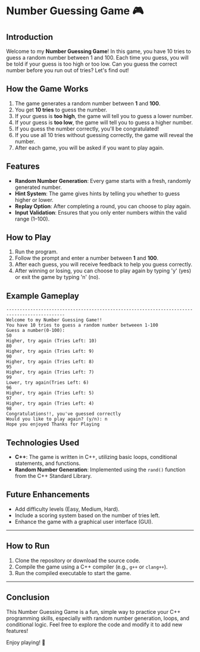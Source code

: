 # Number Guessing Game 🎮

## Introduction

Welcome to my **Number Guessing Game**! In this game, you have 10 tries to guess a random number between 1 and 100. Each time you guess, you will be told if your guess is too high or too low. Can you guess the correct number before you run out of tries? Let's find out!

## How the Game Works

1. The game generates a random number between **1** and **100**.
2. You get **10 tries** to guess the number.
3. If your guess is **too high**, the game will tell you to guess a lower number.
4. If your guess is **too low**, the game will tell you to guess a higher number.
5. If you guess the number correctly, you'll be congratulated!
6. If you use all 10 tries without guessing correctly, the game will reveal the number.
7. After each game, you will be asked if you want to play again.

## Features

- **Random Number Generation**: Every game starts with a fresh, randomly generated number.
- **Hint System**: The game gives hints by telling you whether to guess higher or lower.
- **Replay Option**: After completing a round, you can choose to play again.
- **Input Validation**: Ensures that you only enter numbers within the valid range (1–100).

## How to Play

1. Run the program.
2. Follow the prompt and enter a number between **1** and **100**.
3. After each guess, you will receive feedback to help you guess correctly.
4. After winning or losing, you can choose to play again by typing 'y' (yes) or exit the game by typing 'n' (no).

## Example Gameplay
```text
--------------------------------------------------------------------------------------------
Welcome to my Number Guessing Game!!
You have 10 tries to guess a random number betweeen 1-100
Guess a number(0-100):
50
Higher, try again (Tries Left: 10)
80
Higher, try again (Tries Left: 9)
90
Higher, try again (Tries Left: 8)
95
Higher, try again (Tries Left: 7)
99
Lower, try again(Tries Left: 6)
96
Higher, try again (Tries Left: 5)
97
Higher, try again (Tries Left: 4)
98
Congratulations!!, you've guessed correctly
Would you like to play again? (y/n): n
Hope you enjoyed Thanks for Playing
```

## Technologies Used

- **C++**: The game is written in C++, utilizing basic loops, conditional statements, and functions.
- **Random Number Generation**: Implemented using the `rand()` function from the C++ Standard Library.

## Future Enhancements

- Add difficulty levels (Easy, Medium, Hard).
- Include a scoring system based on the number of tries left.
- Enhance the game with a graphical user interface (GUI).

---

## How to Run

1. Clone the repository or download the source code.
2. Compile the game using a C++ compiler (e.g., `g++` or `clang++`).
3. Run the compiled executable to start the game.

---

## Conclusion

This Number Guessing Game is a fun, simple way to practice your C++ programming skills, especially with random number generation, loops, and conditional logic. Feel free to explore the code and modify it to add new features!

Enjoy playing! 🎉
